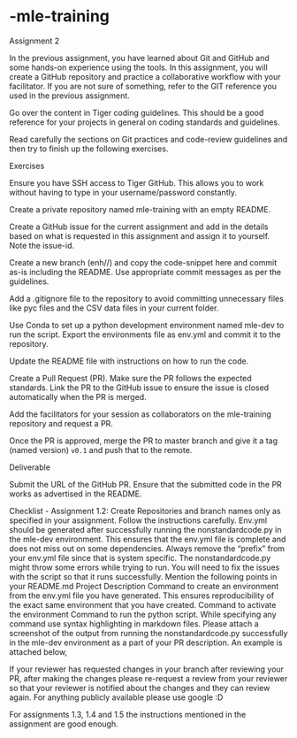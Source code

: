 # -mle-training
Assignment 2

In the previous assignment, you have learned about Git and GitHub and some hands-on experience using the tools. In this assignment, you will create a GitHub repository and practice a collaborative workflow with your facilitator. If you are not sure of something, refer to the GIT reference you used in the previous assignment.

Go over the content in Tiger coding guidelines. This should be a good reference for your projects in general on coding standards and guidelines.

Read carefully the sections on Git practices and code-review guidelines and then try to finish up the following exercises.

Exercises

Ensure you have SSH access to Tiger GitHub. This  allows you to work without having to type in your username/password constantly.


Create a private repository named mle-training with an empty README.


Create a GitHub issue for the current assignment and add in the details based on what is requested in this assignment and assign it to yourself. Note the issue-id. 


Create a new branch (enh/<issue-id>/<short-msg>) and copy the code-snippet here and commit as-is including the README. Use appropriate commit messages as per the guidelines.


Add a .gitignore file to the repository to avoid committing unnecessary files like pyc files and the CSV data files in your current folder.  

Use Conda to set up a python development environment named mle-dev to run the script. Export the environments file as env.yml and commit it to the repository.

Update the README file with instructions on how to run the code.


Create a Pull Request (PR). Make sure the PR follows the expected standards. Link the PR to the GitHub issue to ensure the issue is closed automatically when the PR is merged.


Add the facilitators for your session as collaborators on the mle-training repository and request a PR.


Once the PR is approved, merge the PR to master branch and give it a tag (named version) `v0.1` and push that to the remote.


Deliverable


Submit the URL of the GitHub PR. Ensure that the submitted code in the PR works as advertised in the README.



Checklist - Assignment 1.2:
Create Repositories and branch names only as specified in your assignment. Follow the instructions carefully. 
Env.yml should be generated after successfully running the nonstandardcode.py in the mle-dev environment. This ensures that the env.yml file is complete and does not miss out on some dependencies. 
Always remove the “prefix” from your env.yml file since that is system specific.
The nonstandardcode.py might throw some errors while trying to run. You will need to fix the issues with the script so that it runs successfully.
Mention the following points in your README.md
Project Description
Command to create an environment from the env.yml file you have generated. This ensures reproducibility of the exact same environment that you have created.
Command to activate the environment
Command to run the python script.
While specifying any command use syntax highlighting in markdown files.
Please attach a screenshot of the output from running the nonstandardcode.py successfully in the mle-dev environment as a part of your PR description. An example is attached below,




If your reviewer has requested changes in your branch after reviewing your PR, after making the changes please re-request a review from your reviewer so that your reviewer is notified about the changes and they can review again.
For anything publicly available please use google :D 

For assignments 1.3, 1.4 and 1.5 the instructions mentioned in the assignment are good enough. 

